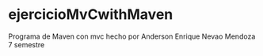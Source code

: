 # ejercicioMvCwithMaven
Programa de Maven con mvc hecho por Anderson Enrique Nevao Mendoza 7 semestre
